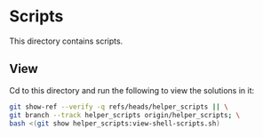 
# Scripts

This directory contains scripts.

## View

Cd to this directory and run the following to view the solutions in it:

```bash
git show-ref --verify -q refs/heads/helper_scripts || \
git branch --track helper_scripts origin/helper_scripts; \
bash <(git show helper_scripts:view-shell-scripts.sh)
```

